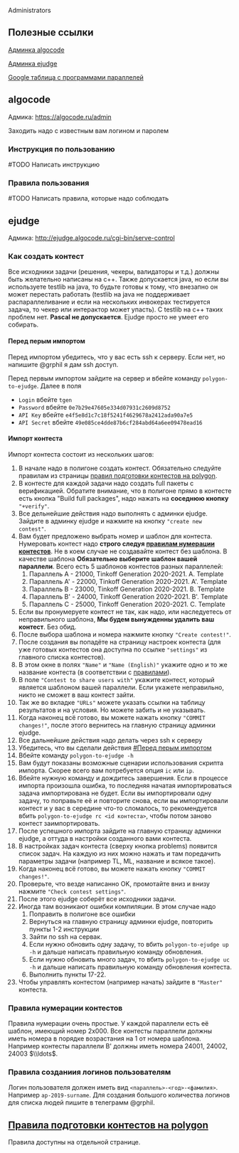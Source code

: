 <accesscontrol>Administrators</accesscontrol>

## Полезные ссылки

[Админка algocode](https://algocode.ru/admin)

[Админка ejudge](http://ejudge.algocode.ru/cgi-bin/serve-control)

[Google таблица с программами
параллелей](https://docs.google.com/spreadsheets/d/1_YcRjvvCtU6tX2nbW7pXiDBUqb5KyNq6thQZt9rsBxE/edit?usp=sharing)

## algocode

Адмика: <https://algocode.ru/admin>

Заходить надо с известным вам логином и паролем

### Инструкция по пользованию

\#TODO Написать инструкцию

### Правила пользования

\#TODO Написать правила, которые надо соблюдать

## ejudge

Адмика: <http://ejudge.algocode.ru/cgi-bin/serve-control>

### Как создать контест

Все исходники задачи (решения, чекеры, валидаторы и т.д.) должны быть
желательно написаны на c++. Также допускается java, но если вы
используете testlib на java, то будьте готовы к тому, что
внезапно он может перестать работать (testlib на java не
поддерживает распараллеливание и если на нескольких инвокерах
тестируется задача, то чекер или интерактор может упасть). C testlib
на c++ таких проблем нет. **Pascal не допускается**. Ejudge просто не
умеет его собирать.

#### Перед перым импортом

Перед импортом убедитесь, что у вас есть ssh к серверу. Если нет, но
напишите @grphil я дам ssh доступ.

Перед первым импортом зайдите на сервер и вбейте команду
`polygon-to-ejudge`. Далее в поля

  - `Login` вбейте `tgen`
  - `Password` вбейте `0e7b29e47605e334d07931c2609d8752`
  - `API Key` вбейте `e4f5e8d1c7c18f5241f4629678a2412ada90a7e5`
  - `API Secret` вбейте `49e085ce4dde87b6cf284abd64a6ee09478ead16`

#### Импорт контеста

Импорт контеста состоит из нескольких шагов:

1.  В начале надо в полигоне создать контест. Обязательно следуйте
    правилам из страницы [правил подготовки контестов на
    polygon](Правила_подготовки_контестов_на_polygon "wikilink").
2.  В контесте для каждой задачи надо создать full пакеты с
    верификацией. Обратите внимание, что в полигоне прямо в
    контесте есть кнопка "Build full packages", надо нажать на
    **соседнюю кнопку** `"+verify"`.
3.  Все дельнейшие действия надо выполнять с админки ejudge. Зайдите в
    админку ejudge и нажмите на кнопку `"create new contest"`.
4.  Вам будет предложено выбрать номер и шаблон для контеста. Нумеровать
    контест надо **строго следуя [правилам нумерации
    контестов](#Правила_нумерации_контестов "wikilink")**.
    Не в коем случае не создавайте контест без шаблона. В качестве
    шаблона **Обязательно выберите шаблон вашей параллели**. Всего
    есть 5 шаблонов контестов разных параллелей:
    1.  Параллель A - 21000, Tinkoff Generation 2020-2021. A. Template
    2.  Параллель A' - 22000, Tinkoff Generation 2020-2021. A'. Template
    3.  Параллель B - 23000, Tinkoff Generation 2020-2021. B. Template
    4.  Параллель B' - 24000, Tinkoff Generation 2020-2021. B'. Template
    5.  Параллель C - 25000, Tinkoff Generation 2020-2021. C. Template
5.  Если вы пронумеруете контест не так, как надо, или наследуетесь от
    неправильного шаблона, **Мы будем вынужденны удалить ваш
    контест**. Без обид.
6.  После выбора шаблона и номера нажмите кнопку `"Create contest!"`.
7.  После создания вы попадёте на страницу настроек контеста (для уже
    готовых контестов она доступна по ссылке `"settings"` из главного
    списка контестов).
8.  В этом окне в полях `"Name"` и `"Name (English)"` укажите одно и то
    же название контеста (в соответствии с
    [правилами](Правила_подготовки_контестов_на_polygon "wikilink")).
9.  В поле `"Contest to share users with"` укажите контест, который
    является шаблоном вашей параллели. Если укажете неправильно,
    никто не сможет в ваш контест зайти.
10. Так же во вкладке `"URLs"` можете указать ссылки на таблицу
    результатов и на условия. Но можете забить и не указывать.
11. Когда наконец всё готово, вы можете нажать кнопку `"COMMIT
    changes!"`, после этого вернитесь на главную страницу админки
    ejudge.
12. Все дальнейшие действия надо делать через ssh к серверу
13. Убедитесь, что вы сделали действия [\#Перед перым
    импортом](#Перед_перым_импортом "wikilink")
14. Вбейте команду `polygon-to-ejudge -h`
15. Вам будут показаны возможные сценарии использования скрипта импорта.
    Скорее всего вам потребуется опция `ic` или `ip`.
16. Вбейте нужную команду и дождитесь завершения. Если в процессе
    импорта произошла ошибка, то последняя начатая
    импортироваться задача импортирована не будет. Если
    вы импортировали одну задачу, то поправьте её и повторите снова,
    если вы импортировали контест и у вас в середине что-то сломалось,
    то рекомендуется вбить `polygon-to-ejudge rc <id контеста>`, чтобы
    потом заново контест заимпортировать.
17. После успешного импорта зайдите на главную страницу админки ejudge,
    а оттуда в настройки созданного вами контеста.
18. В настройках задач контеста (сверху кнопка problems) появится список
    задач. На каждую из них можно нажать и там поредачить параметры
    задачи (например TL, ML, название и всякое такое).
19. Когда наконец всё готово, вы можете нажать кнопку `"COMMIT
    changes!"`.
20. Проверьте, что везде написанно OK, промотайте вниз и внизу нажмите
    `"Check contest settings"`.
21. После этого ejudge соберёт все исходники задачи.
22. Иногда там возникают ошибки компиляции. В этом случае надо
    1.  Поправить в полигоне все ошибки
    2.  Вернуться на главную страницу админки ejudge, повторить пункты
        1-2 инструкции
    3.  Зайти по ssh на сервак.
    4.  Если нужно обновить одну задачу, то вбить `polygon-to-ejudge up
        -h` и дальше написать правильную команду обновления.
    5.  Если нужно обновить много задач, то вбить `polygon-to-ejudge uс
        -h` и дальше написать правильную команду обновления контеста.
    6.  Выполнить пункты 17-22.
23. Чтобы управлять контестом (например начать) зайдите в `"Master"`
    контеста.

### Правила нумерации контестов

Правила нумерации очень простые. У каждой параллели есть её шаблон,
имеющий номер 2x000. Все контесты параллели должны иметь номера в
порядке возрастания на 1 от номера шаблона. Например контесты
параллели B' должны иметь номера 24001, 24002, 24003 $\\ldots$.

### Правила созданиия логинов пользователям

Логин пользователя должен иметь вид `<параллель>-<год>-<фамилия>`.
Например `ap-2019-surname`. Для создания большого количества
логинов для списка людей пишите в телеграмм @grphil.

## [Правила подготовки контестов на polygon](Правила_подготовки_контестов_на_polygon "wikilink")

Правила доступны на отдельной странице.